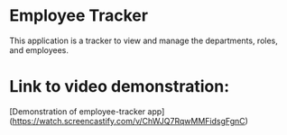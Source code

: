 # Employee Tracker
This application is a tracker to view and manage the departments, roles, and employees.

# Link to video demonstration:
[Demonstration of employee-tracker app] (https://watch.screencastify.com/v/ChWJQ7RqwMMFidsgFgnC)

